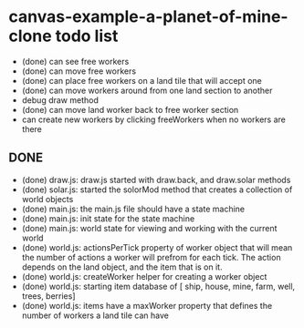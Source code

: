 # canvas-example-a-planet-of-mine-clone todo list


* (done) can see free workers
* (done) can move free workers
* (done) can place free workers on a land tile that will accept one
* (done) can move workers around from one land section to another
* debug draw method
* (done) can move land worker back to free worker section
* can create new workers by clicking freeWorkers when no workers are there


## DONE
* (done) draw.js: draw.js started with draw.back, and draw.solar methods
* (done) solar.js: started the solorMod method that creates a collection of world objects
* (done) main.js: the main.js file should have a state machine
* (done) main.js: init state for the state machine
* (done) main.js: world state for viewing and working with the current world
* (done) world.js: actionsPerTick property of worker object that will mean the number of actions a worker will prefrom for each tick. The action depends on the land object, and the item that is on it.
* (done) world.js: createWorker helper for creating a worker object
* (done) world.js: starting item database of [ ship, house, mine, farm, well, trees, berries]
* (done) world.js: items have a maxWorker property that defines the number of workers a land tile can have